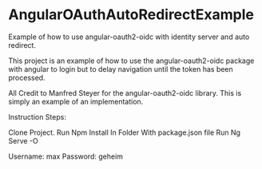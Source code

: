 # AngularOAuthAutoRedirectExample
Example of how to use angular-oauth2-oidc with identity server and auto redirect.

This project is an example of how to use the angular-oauth2-oidc package with angular to login but to delay navigation until the token has been processed.

All Credit to Manfred Steyer for the angular-oauth2-oidc library. This is simply an example of an implementation.

Instruction Steps:

  Clone Project.
  Run Npm Install In Folder With package.json file
  Run Ng Serve -O

  Username: max
  Password: geheim
